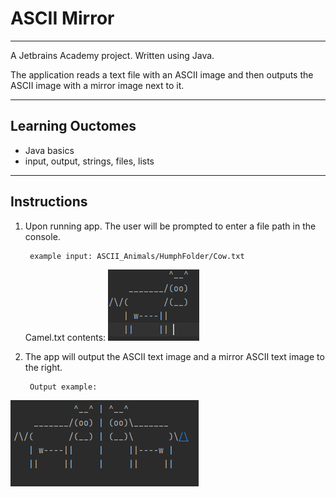 # ASCII Mirror

___

A Jetbrains Academy project. Written using Java.

The application reads a text file with an ASCII image and then outputs the ASCII image
with a mirror image next to it.

___


## Learning Ouctomes

* Java basics
* input, output, strings, files, lists
___

## Instructions

1. Upon running app. The user will be prompted to enter a file path in the console.

        example input: ASCII_Animals/HumphFolder/Cow.txt

    Camel.txt contents:
    ![img.png](img.png)   


2. The app will output the ASCII text image and a mirror ASCII text image to the right.

    

        Output example:

![img_1.png](img_1.png)



